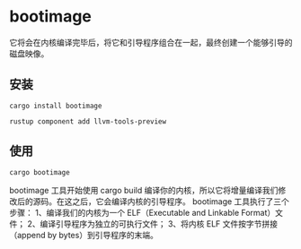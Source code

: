 # bootimage
它将会在内核编译完毕后，将它和引导程序组合在一起，最终创建一个能够引导的磁盘映像。

## 安装
```
cargo install bootimage

rustup component add llvm-tools-preview
```

## 使用
```
cargo bootimage
```
bootimage 工具开始使用 cargo build 编译你的内核，所以它将增量编译我们修改后的源码。在这之后，它会编译内核的引导程序。
bootimage 工具执行了三个步骤：
1、编译我们的内核为一个 ELF（Executable and Linkable Format）文件；
2、编译引导程序为独立的可执行文件；
3、将内核 ELF 文件按字节拼接（append by bytes）到引导程序的末端。
